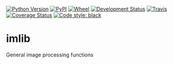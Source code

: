 [![Python Version](https://img.shields.io/pypi/pyversions/imlib.svg)](https://python.org)
[![PyPI](https://img.shields.io/pypi/v/imlib.svg)](https://pypi.org/project/imlib)
[![Wheel](https://img.shields.io/pypi/wheel/imlib.svg)](https://pypi.org/project/imlib)
[![Development Status](https://img.shields.io/pypi/status/imlib.svg)](https://github.com/adamltyson/imlib)
[![Travis](https://img.shields.io/travis/com/adamltyson/imlib?label=Travis%20CI)](
    https://travis-ci.com/adamltyson/imlib)
[![Coverage Status](https://coveralls.io/repos/github/adamltyson/imlib/badge.svg?branch=master)](https://coveralls.io/github/adamltyson/imlib?branch=master)
[![Code style: black](https://img.shields.io/badge/code%20style-black-000000.svg)](https://github.com/python/black)


# imlib
General image processing functions

